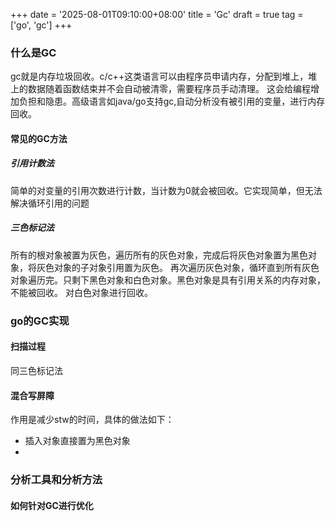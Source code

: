 +++
date = '2025-08-01T09:10:00+08:00'
title = 'Gc'
draft = true
tag = ['go', 'gc']
+++
### 什么是GC
gc就是内存垃圾回收。c/c++这类语言可以由程序员申请内存，分配到堆上，堆上的数据随着函数结束并不会自动被清零，需要程序员手动清理。
这会给编程增加负担和隐患。高级语言如java/go支持gc,自动分析没有被引用的变量，进行内存回收。
#### 常见的GC方法
##### 引用计数法
简单的对变量的引用次数进行计数，当计数为0就会被回收。它实现简单，但无法解决循环引用的问题
##### 三色标记法
所有的根对象被置为灰色，遍历所有的灰色对象，完成后将灰色对象置为黑色对象，将灰色对象的子对象引用置为灰色。
再次遍历灰色对象，循环直到所有灰色对象遍历完。只剩下黑色对象和白色对象。黑色对象是具有引用关系的内存对象，不能被回收。
对白色对象进行回收。
### go的GC实现
#### 扫描过程
同三色标记法
#### 混合写屏障
作用是减少stw的时间，具体的做法如下：
* 插入对象直接置为黑色对象
* 
### 分析工具和分析方法
#### 如何针对GC进行优化
